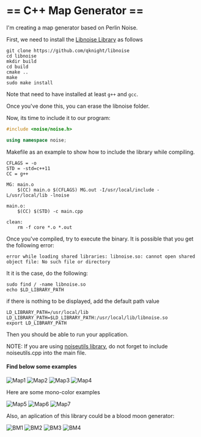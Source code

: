 # == C++ Map Generator ==

I'm creating a map generator based on Perlin Noise.

First, we need to install the [Libnoise Library](https://github.com/qknight/libnoise) as follows

```
git clone https://github.com/qknight/libnoise
cd libnoise
mkdir build
cd build
cmake ..
make
sudo make install
```

Note that need to have installed at least ```g++``` and  ```gcc```.

Once you've done this, you can erase the libnoise folder.

Now, its time to include it to our program:

```c++
#include <noise/noise.h>

using namespace noise;
```

Makefile as an example to show how to include the library while compiling.

```
CFLAGS = -o
STD = -std=c++11
CC = g++

MG: main.o 
	$(CC) main.o $(CFLAGS) MG.out -I/usr/local/include -L/usr/local/lib -lnoise

main.o:
	$(CC) $(STD) -c main.cpp

clean:
	rm -f core *.o *.out
```

Once you've compiled, try to execute the binary. It is possible that you get the following error:
```
error while loading shared libraries: libnoise.so: cannot open shared object file: No such file or directory
```

It it is the case, do the following:
```
sudo find / -name libnoise.so
echo $LD_LIBRARY_PATH
```
if there is nothing to be displayed, add the default path value
```
LD_LIBRARY_PATH=/usr/local/lib
LD_LIBRARY_PATH=$LD_LIBRARY_PATH:/usr/local/lib/libnoise.so
export LD_LIBRARY_PATH
```

Then you should be able to run your application.

NOTE: If you are using [noiseutils library](http://libnoise.sourceforge.net/downloads/noiseutils.zip), do not forget to include noiseutils.cpp into the main file.

#### Find below some examples
![Map1](https://github.com/isalfati/MapGenerator/blob/master/img/map_1.bmp)
![Map2](https://github.com/isalfati/MapGenerator/blob/master/img/map_2.bmp)
![Map3](https://github.com/isalfati/MapGenerator/blob/master/img/map_3.bmp)
![Map4](https://github.com/isalfati/MapGenerator/blob/master/img/map_4.bmp)

Here are some mono-color examples

![Map5](https://github.com/isalfati/MapGenerator/blob/master/img/map_5.bmp)
![Map6](https://github.com/isalfati/MapGenerator/blob/master/img/map_6.bmp)
![Map7](https://github.com/isalfati/MapGenerator/blob/master/img/map_7.bmp)

Also, an aplication of this library could be a blood moon generator:

![BM1](https://github.com/isalfati/MapGenerator/blob/master/img/BM_1.bmp) 
![BM2](https://github.com/isalfati/MapGenerator/blob/master/img/BM_2.bmp)
![BM3](https://github.com/isalfati/MapGenerator/blob/master/img/BM_3.bmp) 
![BM4](https://github.com/isalfati/MapGenerator/blob/master/img/BM_4.bmp)
